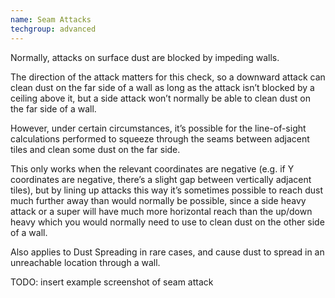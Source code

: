 ```yaml
---
name: Seam Attacks
techgroup: advanced
---
```


Normally, attacks on surface dust are blocked by impeding walls.

The direction of the attack matters for this check, so a downward attack can clean dust on the far side of a wall as long as the attack isn’t blocked by a ceiling above it, but a side attack won’t normally be able to clean dust on the far side of a wall.

However, under certain circumstances, it’s possible for the line-of-sight calculations performed to squeeze through the seams between adjacent tiles and clean some dust on the far side.

This only works when the relevant coordinates are negative (e.g. if Y coordinates are negative, there’s a slight gap between vertically adjacent tiles), but by lining up attacks this way it’s sometimes possible to reach dust much further away than would normally be possible, since a side heavy attack or a super will have much more horizontal reach than the up/down heavy which you would normally need to use to clean dust on the other side of a wall.

Also applies to Dust Spreading in rare cases, and cause dust to spread in an unreachable location through a wall.

TODO: insert example screenshot of seam attack
